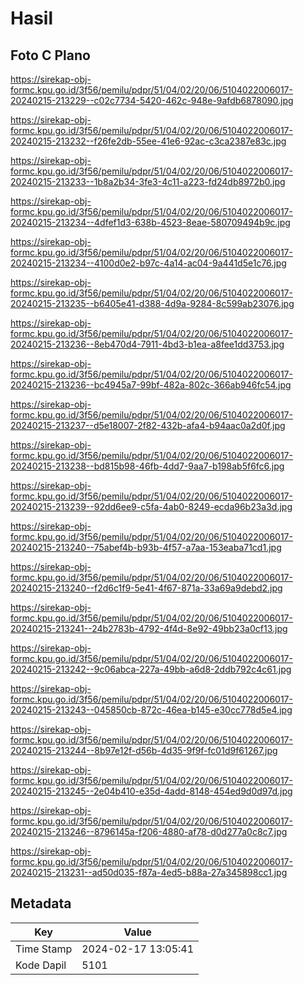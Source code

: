 # Hasil

## Foto C Plano

https://sirekap-obj-formc.kpu.go.id/3f56/pemilu/pdpr/51/04/02/20/06/5104022006017-20240215-213229--c02c7734-5420-462c-948e-9afdb6878090.jpg

https://sirekap-obj-formc.kpu.go.id/3f56/pemilu/pdpr/51/04/02/20/06/5104022006017-20240215-213232--f26fe2db-55ee-41e6-92ac-c3ca2387e83c.jpg

https://sirekap-obj-formc.kpu.go.id/3f56/pemilu/pdpr/51/04/02/20/06/5104022006017-20240215-213233--1b8a2b34-3fe3-4c11-a223-fd24db8972b0.jpg

https://sirekap-obj-formc.kpu.go.id/3f56/pemilu/pdpr/51/04/02/20/06/5104022006017-20240215-213234--4dfef1d3-638b-4523-8eae-580709494b9c.jpg

https://sirekap-obj-formc.kpu.go.id/3f56/pemilu/pdpr/51/04/02/20/06/5104022006017-20240215-213234--4100d0e2-b97c-4a14-ac04-9a441d5e1c76.jpg

https://sirekap-obj-formc.kpu.go.id/3f56/pemilu/pdpr/51/04/02/20/06/5104022006017-20240215-213235--b6405e41-d388-4d9a-9284-8c599ab23076.jpg

https://sirekap-obj-formc.kpu.go.id/3f56/pemilu/pdpr/51/04/02/20/06/5104022006017-20240215-213236--8eb470d4-7911-4bd3-b1ea-a8fee1dd3753.jpg

https://sirekap-obj-formc.kpu.go.id/3f56/pemilu/pdpr/51/04/02/20/06/5104022006017-20240215-213236--bc4945a7-99bf-482a-802c-366ab946fc54.jpg

https://sirekap-obj-formc.kpu.go.id/3f56/pemilu/pdpr/51/04/02/20/06/5104022006017-20240215-213237--d5e18007-2f82-432b-afa4-b94aac0a2d0f.jpg

https://sirekap-obj-formc.kpu.go.id/3f56/pemilu/pdpr/51/04/02/20/06/5104022006017-20240215-213238--bd815b98-46fb-4dd7-9aa7-b198ab5f6fc6.jpg

https://sirekap-obj-formc.kpu.go.id/3f56/pemilu/pdpr/51/04/02/20/06/5104022006017-20240215-213239--92dd6ee9-c5fa-4ab0-8249-ecda96b23a3d.jpg

https://sirekap-obj-formc.kpu.go.id/3f56/pemilu/pdpr/51/04/02/20/06/5104022006017-20240215-213240--75abef4b-b93b-4f57-a7aa-153eaba71cd1.jpg

https://sirekap-obj-formc.kpu.go.id/3f56/pemilu/pdpr/51/04/02/20/06/5104022006017-20240215-213240--f2d6c1f9-5e41-4f67-871a-33a69a9debd2.jpg

https://sirekap-obj-formc.kpu.go.id/3f56/pemilu/pdpr/51/04/02/20/06/5104022006017-20240215-213241--24b2783b-4792-4f4d-8e92-49bb23a0cf13.jpg

https://sirekap-obj-formc.kpu.go.id/3f56/pemilu/pdpr/51/04/02/20/06/5104022006017-20240215-213242--9c06abca-227a-49bb-a6d8-2ddb792c4c61.jpg

https://sirekap-obj-formc.kpu.go.id/3f56/pemilu/pdpr/51/04/02/20/06/5104022006017-20240215-213243--045850cb-872c-46ea-b145-e30cc778d5e4.jpg

https://sirekap-obj-formc.kpu.go.id/3f56/pemilu/pdpr/51/04/02/20/06/5104022006017-20240215-213244--8b97e12f-d56b-4d35-9f9f-fc01d9f61267.jpg

https://sirekap-obj-formc.kpu.go.id/3f56/pemilu/pdpr/51/04/02/20/06/5104022006017-20240215-213245--2e04b410-e35d-4add-8148-454ed9d0d97d.jpg

https://sirekap-obj-formc.kpu.go.id/3f56/pemilu/pdpr/51/04/02/20/06/5104022006017-20240215-213246--8796145a-f206-4880-af78-d0d277a0c8c7.jpg

https://sirekap-obj-formc.kpu.go.id/3f56/pemilu/pdpr/51/04/02/20/06/5104022006017-20240215-213231--ad50d035-f87a-4ed5-b88a-27a345898cc1.jpg


## Metadata

| Key        | Value               |
| ---------- | ------------------- |
| Time Stamp | 2024-02-17 13:05:41 |
| Kode Dapil | 5101                |




